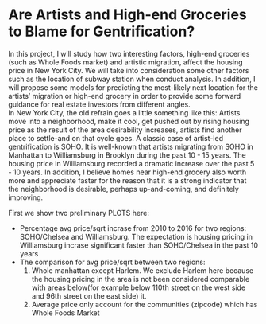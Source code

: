 # Are Artists and High-end Groceries to Blame for Gentrification?

In this project, I will study how two interesting factors, high-end groceries (such as Whole Foods market) and artistic migration, affect the housing price in New York City. We will take into consideration some other factors such as the location of subway station when conduct analysis. In addition, I will propose some models for predicting the most-likely next location for the artists’ migration or high-end grocery in order to provide some forward guidance for real estate investors from different angles.     
In New York City, the old refrain goes a little something like this:  Artists move into a neighborhood, make it cool, get pushed out by rising housing price as the result of the area desirability increases, artists find another place to settle-and on that cycle goes. A classic case of artist-led gentrification is SOHO. It is well-known that artists migrating from SOHO in Manhattan to Williamsburg in Brooklyn during the past 10 - 15 years. The housing price in Williamsburg recorded a dramatic increase over the past 5 - 10 years.
In addition, I believe homes near high-end grocery also worth more and appreciate faster for the reason that it is a strong indicator that the neighborhood is desirable, perhaps up-and-coming, and definitely improving.

First we show two preliminary PLOTS here:
* Percentage avg price/sqrt incrase from 2010 to 2016 for two regions: SOHO/Chelsea and Williamsburg. The expectation is housing pricing in Williamsburg incrase significant faster than SOHO/Chelsea in the past 10 years
* The comparison for avg price/sqrt between two regions:
  1. Whole manhattan except Harlem. We exclude Harlem here because the housing pricing in the area is not been considered comparable            with areas below(for example below 110th street on the west side and 96th street on the east side) it.
  2. Average price only account for the communities (zipcode) which has Whole Foods Market

